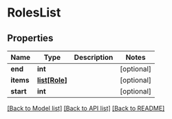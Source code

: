 # RolesList

## Properties
Name | Type | Description | Notes
------------ | ------------- | ------------- | -------------
**end** | **int** |  | [optional] 
**items** | [**list[Role]**](Role.md) |  | [optional] 
**start** | **int** |  | [optional] 

[[Back to Model list]](../README.md#documentation-for-models) [[Back to API list]](../README.md#documentation-for-api-endpoints) [[Back to README]](../README.md)


